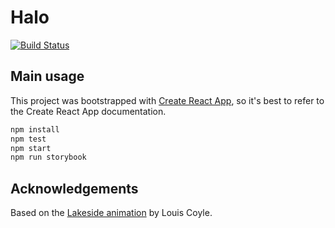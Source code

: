 # Halo
[![Build Status](https://img.shields.io/travis/mlucchini/halo.svg)](https://travis-ci.org/mlucchini/halo)

## Main usage

This project was bootstrapped with [Create React App](https://github.com/facebookincubator/create-react-app),
so it's best to refer to the Create React App documentation.

```sh
npm install
npm test
npm start
npm run storybook
```

## Acknowledgements

Based on the [Lakeside animation](
https://dribbble.com/louiscoyle/projects/243171-Lakeside) by Louis Coyle.
